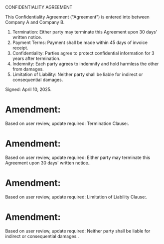 CONFIDENTIALITY AGREEMENT

This Confidentiality Agreement ("Agreement") is entered into between Company A and Company B.

1. Termination: Either party may terminate this Agreement upon 30 days' written notice.
2. Payment Terms: Payment shall be made within 45 days of invoice receipt.
3. Confidentiality: Parties agree to protect confidential information for 3 years after termination.
4. Indemnity: Each party agrees to indemnify and hold harmless the other from damages.
5. Limitation of Liability: Neither party shall be liable for indirect or consequential damages.

Signed: April 10, 2025.


# Amendment:
Based on user review, update required: Termination Clause:.

# Amendment:
Based on user review, update required: Either party may terminate this Agreement upon 30 days' written notice..

# Amendment:
Based on user review, update required: Limitation of Liability Clause:.

# Amendment:
Based on user review, update required: Neither party shall be liable for indirect or consequential damages..